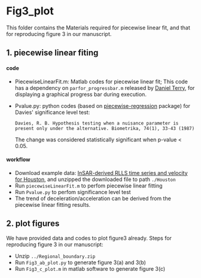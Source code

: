 
# Fig3_plot
This folder contains the Materials required for piecewise linear fit, and that for reproducing figure 3 in our manuscript.

## 1. piecewise linear fiting

#### code
- PiecewiseLinearFit.m: Matlab codes for piecewise linear fit; This code has a dependency on `parfor_progressbar.m` released by [Daniel Terry](https://ww2.mathworks.cn/matlabcentral/fileexchange/53773-parfor_progressbar), for displaying a graphical progress bar during execution.
 
- Pvalue.py: python codes (based on [piecewise-regression](https://github.com/chasmani/piecewise-regression) package) for Davies' significance level test:
  <pre><code>Davies, R. B. Hypothesis testing when a nuisance parameter is present only under the alternative. Biometrika, 74(1), 33-43 (1987)</code></pre>
  The change was considered statistically significant when p-value < 0.05.

#### workflow
- Download example data: [InSAR-derived RLLS time series and velocity for Houston](https://drive.google.com/file/d/1376MdRwcObZUmJIERmbbKt5uXZDObeoO/view?usp=sharing), and unzipped the downloaded file to path `./Houston`
- Run `piecewiseLinearFit.m` to perfom piecewise linear fitting
- Run `Pvalue.py` to perfom significance level test
- The trend of deceleration/acceleration can be derived from the piecewise linear fitting results.

## 2. plot figures
We have provided data and codes to plot figure3 already. 
Steps for reproducing figure 3 in our manuscript:
- Unzip `../Regional_boundary.zip`
- Run `Fig3_ab_plot.py` to generate figure 3(a) and 3(b)
- Run `Fig3_c_plot.m` in matlab software to generate figure 3(c)
